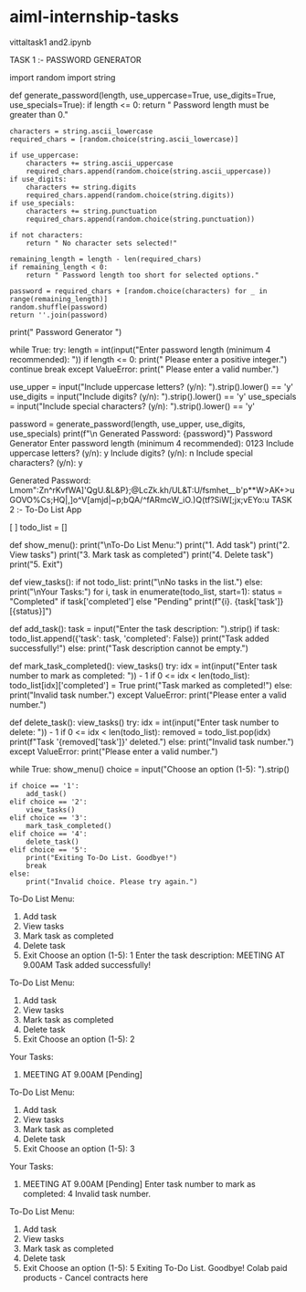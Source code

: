 # aiml-internship-tasks

vittaltask1 and2.ipynb

TASK 1 :- PASSWORD GENERATOR



import random
import string

def generate_password(length, use_uppercase=True, use_digits=True, use_specials=True):
    if length <= 0:
        return " Password length must be greater than 0."

    characters = string.ascii_lowercase
    required_chars = [random.choice(string.ascii_lowercase)]

    if use_uppercase:
        characters += string.ascii_uppercase
        required_chars.append(random.choice(string.ascii_uppercase))
    if use_digits:
        characters += string.digits
        required_chars.append(random.choice(string.digits))
    if use_specials:
        characters += string.punctuation
        required_chars.append(random.choice(string.punctuation))

    if not characters:
        return " No character sets selected!"

    remaining_length = length - len(required_chars)
    if remaining_length < 0:
        return " Password length too short for selected options."

    password = required_chars + [random.choice(characters) for _ in range(remaining_length)]
    random.shuffle(password)
    return ''.join(password)

print(" Password Generator ")

while True:
    try:
        length = int(input("Enter password length (minimum 4 recommended): "))
        if length <= 0:
            print(" Please enter a positive integer.")
            continue
        break
    except ValueError:
        print(" Please enter a valid number.")

use_upper = input("Include uppercase letters? (y/n): ").strip().lower() == 'y'
use_digits = input("Include digits? (y/n): ").strip().lower() == 'y'
use_specials = input("Include special characters? (y/n): ").strip().lower() == 'y'

password = generate_password(length, use_upper, use_digits, use_specials)
print(f"\n Generated Password: {password}")
 Password Generator 
Enter password length (minimum 4 recommended): 0123
Include uppercase letters? (y/n): y
Include digits? (y/n): n
Include special characters? (y/n): y

 Generated Password: Lmom":Zn^rKvfWA]'QgU.&L&P};@LcZk.kh/UL&T:U/fsmhet__b'p**W>AK+>uGOVO%Cs;HQ|,]o^V[amjd|~p;bQA/^fARmcW_iO.)Q(tf?SiW[;jx;vEYo:u
TASK 2 :- To-Do List App


[ ]
todo_list = []

def show_menu():
    print("\nTo-Do List Menu:")
    print("1. Add task")
    print("2. View tasks")
    print("3. Mark task as completed")
    print("4. Delete task")
    print("5. Exit")

def view_tasks():
    if not todo_list:
        print("\nNo tasks in the list.")
    else:
        print("\nYour Tasks:")
        for i, task in enumerate(todo_list, start=1):
            status = "Completed" if task['completed'] else "Pending"
            print(f"{i}. {task['task']} [{status}]")

def add_task():
    task = input("Enter the task description: ").strip()
    if task:
        todo_list.append({'task': task, 'completed': False})
        print("Task added successfully!")
    else:
        print("Task description cannot be empty.")

def mark_task_completed():
    view_tasks()
    try:
        idx = int(input("Enter task number to mark as completed: ")) - 1
        if 0 <= idx < len(todo_list):
            todo_list[idx]['completed'] = True
            print("Task marked as completed!")
        else:
            print("Invalid task number.")
    except ValueError:
        print("Please enter a valid number.")

def delete_task():
    view_tasks()
    try:
        idx = int(input("Enter task number to delete: ")) - 1
        if 0 <= idx < len(todo_list):
            removed = todo_list.pop(idx)
            print(f"Task '{removed['task']}' deleted.")
        else:
            print("Invalid task number.")
    except ValueError:
        print("Please enter a valid number.")

while True:
    show_menu()
    choice = input("Choose an option (1-5): ").strip()

    if choice == '1':
        add_task()
    elif choice == '2':
        view_tasks()
    elif choice == '3':
        mark_task_completed()
    elif choice == '4':
        delete_task()
    elif choice == '5':
        print("Exiting To-Do List. Goodbye!")
        break
    else:
        print("Invalid choice. Please try again.")


To-Do List Menu:
1. Add task
2. View tasks
3. Mark task as completed
4. Delete task
5. Exit
Choose an option (1-5): 1
Enter the task description: MEETING AT 9.00AM
Task added successfully!

To-Do List Menu:
1. Add task
2. View tasks
3. Mark task as completed
4. Delete task
5. Exit
Choose an option (1-5): 2

Your Tasks:
1. MEETING AT 9.00AM [Pending]

To-Do List Menu:
1. Add task
2. View tasks
3. Mark task as completed
4. Delete task
5. Exit
Choose an option (1-5): 3

Your Tasks:
1. MEETING AT 9.00AM [Pending]
Enter task number to mark as completed: 4
Invalid task number.

To-Do List Menu:
1. Add task
2. View tasks
3. Mark task as completed
4. Delete task
5. Exit
Choose an option (1-5): 5
Exiting To-Do List. Goodbye!
Colab paid products - Cancel contracts here
